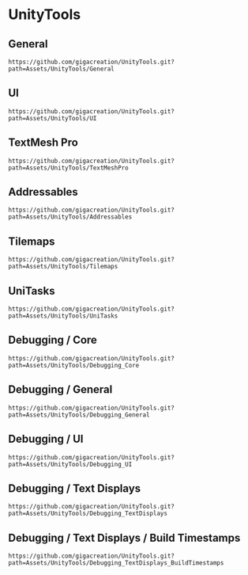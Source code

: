 # UnityTools

## General

`https://github.com/gigacreation/UnityTools.git?path=Assets/UnityTools/General`

## UI

`https://github.com/gigacreation/UnityTools.git?path=Assets/UnityTools/UI`

## TextMesh Pro

`https://github.com/gigacreation/UnityTools.git?path=Assets/UnityTools/TextMeshPro`

## Addressables

`https://github.com/gigacreation/UnityTools.git?path=Assets/UnityTools/Addressables`

## Tilemaps

`https://github.com/gigacreation/UnityTools.git?path=Assets/UnityTools/Tilemaps`

## UniTasks

`https://github.com/gigacreation/UnityTools.git?path=Assets/UnityTools/UniTasks`

## Debugging / Core

`https://github.com/gigacreation/UnityTools.git?path=Assets/UnityTools/Debugging_Core`

## Debugging / General

`https://github.com/gigacreation/UnityTools.git?path=Assets/UnityTools/Debugging_General`

## Debugging / UI

`https://github.com/gigacreation/UnityTools.git?path=Assets/UnityTools/Debugging_UI`

## Debugging / Text Displays

`https://github.com/gigacreation/UnityTools.git?path=Assets/UnityTools/Debugging_TextDisplays`

## Debugging / Text Displays / Build Timestamps

`https://github.com/gigacreation/UnityTools.git?path=Assets/UnityTools/Debugging_TextDisplays_BuildTimestamps`
